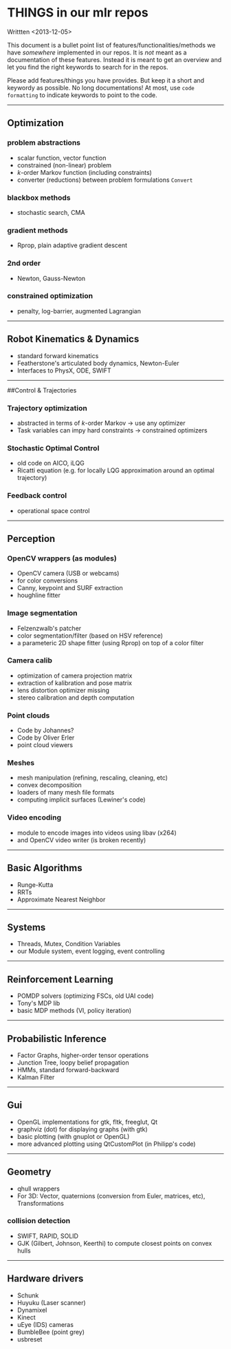 # THINGS in our mlr repos
Writtten <2013-12-05>

This document is a bullet point list of features/functionalities/methods we
have *somewhere* implemented in our repos. It is *not* meant as a documentation
of these features. Instead it is meant to get an overview and let you find the
right keywords to search for in the repos.

Please add features/things you have provides. But keep it a short and keywordy
as possible. No long documentations! At most, use `code formatting` to indicate
keywords to point to the code.

----------------------------------------------------------------------------------------------------------------------

## Optimization
### problem abstractions
* scalar function, vector function
* constrained (non-linear) problem
* $k$-order Markov function (including constraints)
* converter (reductions) between problem formulations `Convert`

### blackbox methods
* stochastic search, CMA

### gradient methods
* Rprop, plain adaptive gradient descent

### 2nd order
* Newton, Gauss-Newton

### constrained optimization
* penalty, log-barrier, augmented Lagrangian

----------------------------------------------------------------------------------------------------------------------

## Robot Kinematics & Dynamics
* standard forward kinematics
* Featherstone's articulated body dynamics, Newton-Euler
* Interfaces to PhysX, ODE, SWIFT

----------------------------------------------------------------------------------------------------------------------

##Control & Trajectories
### Trajectory optimization
* abstracted in terms of $k$-order Markov -> use any optimizer
* Task variables can impy hard constraints -> constrained optimizers

### Stochastic Optimal Control
* old code on AICO, iLQG
* Ricatti equation (e.g. for locally LQG approximation around an optimal trajectory)

### Feedback control
* operational space control

----------------------------------------------------------------------------------------------------------------------

## Perception
### OpenCV wrappers (as modules)
* OpenCV camera (USB or webcams)
* for color conversions
* Canny, keypoint and SURF extraction
* houghline fitter

### Image segmentation
* Felzenzwalb's patcher
* color segmentation/filter (based on HSV reference)
* a parameteric 2D shape fitter (using Rprop) on top of a color filter

### Camera calib
* optimization of camera projection matrix
* extraction of kalibration and pose matrix
* lens distortion optimizer missing
* stereo calibration and depth computation

### Point clouds
* Code by Johannes?
* Code by Oliver Erler
* point cloud viewers

### Meshes
* mesh manipulation (refining, rescaling, cleaning, etc)
* convex decomposition
* loaders of many mesh file formats
* computing implicit surfaces (Lewiner's code)

### Video encoding
* module to encode images into videos using libav (x264)
* and OpenCV video writer (is broken recently)

----------------------------------------------------------------------------------------------------------------------

## Basic Algorithms
* Runge-Kutta
* RRTs
* Approximate Nearest Neighbor

----------------------------------------------------------------------------------------------------------------------

## Systems
* Threads, Mutex, Condition Variables
* our Module system, event logging, event controlling

----------------------------------------------------------------------------------------------------------------------

## Reinforcement Learning
* POMDP solvers (optimizing FSCs, old UAI code)
* Tony's MDP lib
* basic MDP methods (VI, policy iteration)

----------------------------------------------------------------------------------------------------------------------

## Probabilistic Inference
* Factor Graphs, higher-order tensor operations
* Junction Tree, loopy belief propagation
* HMMs, standard forward-backward
* Kalman Filter

----------------------------------------------------------------------------------------------------------------------

## Gui
* OpenGL implementations for gtk, fltk, freeglut, Qt
* graphviz (dot) for displaying graphs (with gtk)
* basic plotting (with gnuplot or OpenGL)
* more advanced plotting using QtCustomPlot (in Philipp's code)

----------------------------------------------------------------------------------------------------------------------

## Geometry
* qhull wrappers
* For 3D: Vector, quaternions (conversion from Euler, matrices, etc), Transformations

### collision detection
* SWIFT, RAPID, SOLID
* GJK (Gilbert, Johnson, Keerthi) to compute closest points on convex hulls

----------------------------------------------------------------------------------------------------------------------

## Hardware drivers
* Schunk
* Huyuku (Laser scanner)
* Dynamixel
* Kinect
* uEye (IDS) cameras
* BumbleBee (point grey)
* usbreset

